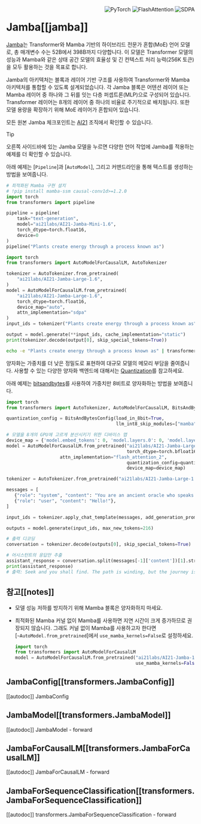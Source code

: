 <!--Copyright 2024 The HuggingFace Team. All rights reserved.

Licensed under the Apache License, Version 2.0 (the "License"); you may not use this file except in compliance with
the License. You may obtain a copy of the License at

http://www.apache.org/licenses/LICENSE-2.0

Unless required by applicable law or agreed to in writing, software distributed under the License is distributed on
an "AS IS" BASIS, WITHOUT WARRANTIES OR CONDITIONS OF ANY KIND, either express or implied. See the License for the
specific language governing permissions and limitations under the License.

⚠️ Note that this file is in Markdown but contain specific syntax for our doc-builder (similar to MDX) that may not be
rendered properly in your Markdown viewer.

-->

<div style="float: right;">
  <div class="flex flex-wrap space-x-1">
    <img alt="PyTorch" src="https://img.shields.io/badge/PyTorch-DE3412?style=flat&logo=pytorch&logoColor=white">
    <img alt="FlashAttention" src="https://img.shields.io/badge/%E2%9A%A1%EF%B8%8E%20FlashAttention-eae0c8?style=flat">
    <img alt="SDPA" src="https://img.shields.io/badge/SDPA-DE3412?style=flat&logo=pytorch&logoColor=white">
  </div>
</div>

# Jamba[[jamba]]

[Jamba](https://huggingface.co/papers/2403.19887)는 Transformer와 Mamba 기반의 하이브리드 전문가 혼합(MoE) 언어 모델로, 총 매개변수 수는 52B에서 398B까지 다양합니다. 이 모델은 Transformer 모델의 성능과 Mamba와 같은 상태 공간 모델의 효율성 및 긴 컨텍스트 처리 능력(256K 토큰)을 모두 활용하는 것을 목표로 합니다.

Jamba의 아키텍처는 블록과 레이어 기반 구조를 사용하여 Transformer와 Mamba 아키텍처를 통합할 수 있도록 설계되었습니다. 각 Jamba 블록은 어텐션 레이어 또는 Mamba 레이어 중 하나와 그 뒤를 잇는 다층 퍼셉트론(MLP)으로 구성되어 있습니다. Transformer 레이어는 8개의 레이어 중 하나의 비율로 주기적으로 배치됩니다. 또한 모델 용량을 확장하기 위해 MoE 레이어가 혼합되어 있습니다.

모든 원본 Jamba 체크포인트는 [AI21](https://huggingface.co/ai21labs) 조직에서 확인할 수 있습니다.

> [!TIP]
> 오른쪽 사이드바에 있는 Jamba 모델을 누르면 다양한 언어 작업에 Jamba를 적용하는 예제를 더 확인할 수 있습니다.

아래 예제는 [`Pipeline`]과 [`AutoModel`], 그리고 커맨드라인을 통해 텍스트를 생성하는 방법을 보여줍니다.

<hfoptions id="usage">
<hfoption id="Pipeline">

```py
# 최적화된 Mamba 구현 설치
# !pip install mamba-ssm causal-conv1d>=1.2.0
import torch
from transformers import pipeline

pipeline = pipeline(
    task="text-generation",
    model="ai21labs/AI21-Jamba-Mini-1.6",
    torch_dtype=torch.float16,
    device=0
)
pipeline("Plants create energy through a process known as")
```

</hfoption>
<hfoption id="AutoModel">

```py
import torch
from transformers import AutoModelForCausalLM, AutoTokenizer

tokenizer = AutoTokenizer.from_pretrained(
    "ai21labs/AI21-Jamba-Large-1.6",
)
model = AutoModelForCausalLM.from_pretrained(
    "ai21labs/AI21-Jamba-Large-1.6",
    torch_dtype=torch.float16,
    device_map="auto",
    attn_implementation="sdpa"
)
input_ids = tokenizer("Plants create energy through a process known as", return_tensors="pt").to("cuda")

output = model.generate(**input_ids, cache_implementation="static")
print(tokenizer.decode(output[0], skip_special_tokens=True))
```
</hfoption>
<hfoption id="transformers CLI">

```bash
echo -e "Plants create energy through a process known as" | transformers run --task text-generation --model ai21labs/AI21-Jamba-Mini-1.6 --device 0
```

</hfoption>
</hfoptions>

양자화는 가중치를 더 낮은 정밀도로 표현하여 대규모 모델의 메모리 부담을 줄여줍니다. 사용할 수 있는 다양한 양자화 백엔드에 대해서는 [Quantization](../quantization/overview)를 참고하세요.

아래 예제는 [bitsandbytes](../quantization/bitsandbytes)를 사용하여 가중치만 8비트로 양자화하는 방법을 보여줍니다.

```py
import torch
from transformers import AutoTokenizer, AutoModelForCausalLM, BitsAndBytesConfig

quantization_config = BitsAndBytesConfig(load_in_8bit=True,
                                         llm_int8_skip_modules=["mamba"])

# 모델을 8개의 GPU에 고르게 분산시키기 위한 디바이스 맵
device_map = {'model.embed_tokens': 0, 'model.layers.0': 0, 'model.layers.1': 0, 'model.layers.2': 0, 'model.layers.3': 0, 'model.layers.4': 0, 'model.layers.5': 0, 'model.layers.6': 0, 'model.layers.7': 0, 'model.layers.8': 0, 'model.layers.9': 1, 'model.layers.10': 1, 'model.layers.11': 1, 'model.layers.12': 1, 'model.layers.13': 1, 'model.layers.14': 1, 'model.layers.15': 1, 'model.layers.16': 1, 'model.layers.17': 1, 'model.layers.18': 2, 'model.layers.19': 2, 'model.layers.20': 2, 'model.layers.21': 2, 'model.layers.22': 2, 'model.layers.23': 2, 'model.layers.24': 2, 'model.layers.25': 2, 'model.layers.26': 2, 'model.layers.27': 3, 'model.layers.28': 3, 'model.layers.29': 3, 'model.layers.30': 3, 'model.layers.31': 3, 'model.layers.32': 3, 'model.layers.33': 3, 'model.layers.34': 3, 'model.layers.35': 3, 'model.layers.36': 4, 'model.layers.37': 4, 'model.layers.38': 4, 'model.layers.39': 4, 'model.layers.40': 4, 'model.layers.41': 4, 'model.layers.42': 4, 'model.layers.43': 4, 'model.layers.44': 4, 'model.layers.45': 5, 'model.layers.46': 5, 'model.layers.47': 5, 'model.layers.48': 5, 'model.layers.49': 5, 'model.layers.50': 5, 'model.layers.51': 5, 'model.layers.52': 5, 'model.layers.53': 5, 'model.layers.54': 6, 'model.layers.55': 6, 'model.layers.56': 6, 'model.layers.57': 6, 'model.layers.58': 6, 'model.layers.59': 6, 'model.layers.60': 6, 'model.layers.61': 6, 'model.layers.62': 6, 'model.layers.63': 7, 'model.layers.64': 7, 'model.layers.65': 7, 'model.layers.66': 7, 'model.layers.67': 7, 'model.layers.68': 7, 'model.layers.69': 7, 'model.layers.70': 7, 'model.layers.71': 7, 'model.final_layernorm': 7, 'lm_head': 7}
model = AutoModelForCausalLM.from_pretrained("ai21labs/AI21-Jamba-Large-1.6",
                                             torch_dtype=torch.bfloat16,
                    attn_implementation="flash_attention_2",
                                             quantization_config=quantization_config,
                                             device_map=device_map)

tokenizer = AutoTokenizer.from_pretrained("ai21labs/AI21-Jamba-Large-1.6")

messages = [
   {"role": "system", "content": "You are an ancient oracle who speaks in cryptic but wise phrases, always hinting at deeper meanings."},
   {"role": "user", "content": "Hello!"},
]

input_ids = tokenizer.apply_chat_template(messages, add_generation_prompt=True, return_tensors='pt').to(model.device)

outputs = model.generate(input_ids, max_new_tokens=216)

# 출력 디코딩
conversation = tokenizer.decode(outputs[0], skip_special_tokens=True)

# 어시스턴트의 응답만 추출
assistant_response = conversation.split(messages[-1]['content'])[1].strip()
print(assistant_response)
# 출력: Seek and you shall find. The path is winding, but the journey is enlightening. What wisdom do you seek from the ancient echoes?
```

## 참고[[notes]]

- 모델 성능 저하를 방지하기 위해 Mamba 블록은 양자화하지 마세요.
- 최적화된 Mamba 커널 없이 Mamba를 사용하면 지연 시간이 크게 증가하므로 권장되지 않습니다. 그래도 커널 없이 Mamba를 사용하고자 한다면 [`~AutoModel.from_pretrained`]에서 `use_mamba_kernels=False`로 설정하세요.

  ```py
  import torch
  from transformers import AutoModelForCausalLM
  model = AutoModelForCausalLM.from_pretrained("ai21labs/AI21-Jamba-1.5-Large",
                                               use_mamba_kernels=False)
  ```

## JambaConfig[[transformers.JambaConfig]]

[[autodoc]] JambaConfig


## JambaModel[[transformers.JambaModel]]

[[autodoc]] JambaModel
    - forward


## JambaForCausalLM[[transformers.JambaForCausalLM]]

[[autodoc]] JambaForCausalLM
    - forward


## JambaForSequenceClassification[[transformers.JambaForSequenceClassification]]

[[autodoc]] transformers.JambaForSequenceClassification
    - forward
